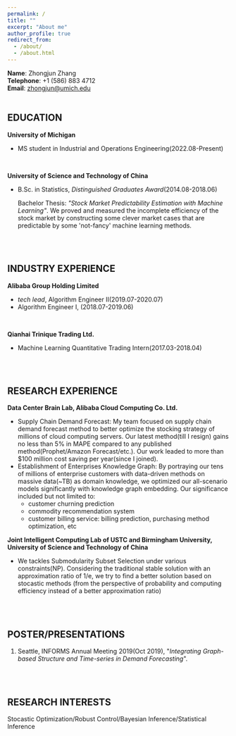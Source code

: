 ```yaml
---
permalink: /
title: ""
excerpt: "About me"
author_profile: true
redirect_from: 
  - /about/
  - /about.html
---
```

**Name**: Zhongjun Zhang\
**Telephone**: +1 (586) 883 4712 \
**Email**: zhongjun@umich.edu\
<br>

## EDUCATION
**University of Michigan**
- MS student in Industrial and Operations Engineering(2022.08-Present)
<br>

**University of Science and Technology of China**
- B.Sc. in Statistics, *Distinguished Graduates Award*(2014.08-2018.06)

  Bachelor Thesis: *"Stock Market Predictability Estimation with Machine Learning"*. We proved and measured the incomplete efficiency of the stock market by constructing some clever market cases that are predictable by some 'not-fancy' machine learning methods.
<br>
<br>

## INDUSTRY EXPERIENCE
**Alibaba Group Holding Limited**
- *tech lead*, Algorithm Engineer II(2019.07-2020.07)
- Algorithm Engineer I, (2018.07-2019.06)
<br>

**Qianhai Trinique Trading Ltd.**
- Machine Learning Quantitative Trading Intern(2017.03-2018.04)
<br>
<br>
 
## RESEARCH EXPERIENCE

**Data Center Brain Lab, Alibaba Cloud Computing Co. Ltd.**
  - Supply Chain Demand Forecast: My team focused on supply chain demand forecast method to better optimize the stocking strategy of millions of cloud computing servers. Our latest method(till I resign) gains no less than 5% in MAPE compared to any published method(Prophet/Amazon Forecast/etc.). Our work leaded to more than $100 million cost saving per year(since I joined). 
  - Establishment of Enterprises Knowledge Graph: By portraying our tens of millions of enterprise customers with data-driven methods on massive data(~TB) as domain knowledge, we optimized our all-scenario models significantly with knowledge graph embedding. Our significance included but not limited to:
    - customer churning prediction
    - commodity recommendation system
    - customer billing service: billing prediction, purchasing method optimization, etc

**Joint Intelligent Computing Lab of USTC and Birmingham University, University of Science and Technology of China**
  - We tackles Submodularity Subset Selection under various constraints(NP). Considering the traditional stable solution with an approximation ratio of 1/e, we try to find a better solution based on stocastic methods (from the perspective of probability and computing efficiency instead of a better approximation ratio)
<br>
<br>

## POSTER/PRESENTATIONS
1. Seattle, INFORMS Annual Meeting 2019(Oct 2019), "*Integrating Graph-based Structure and Time-series in Demand Forecasting*".
<br>
<br>

## RESEARCH INTERESTS
Stocastic Optimization/Robust Control/Bayesian Inference/Statistical Inference


